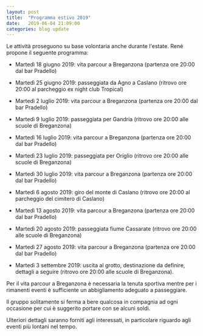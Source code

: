 ```yaml
---
layout: post
title:  "Programma estivo 2019"
date:   2019-06-04 21:09:00
categories: blog update
---
```

Le attività proseguono su base volontaria anche durante l'estate. René propone il seguente programma:

* Martedì 18 giugno 2019: vita parcour a Breganzona (partenza ore 20:00 dal bar Pradello)

* Martedì 25 giugno 2019: passeggiata da Agno a Caslano (ritrovo ore 20:00 al parcheggio ex night club Tropical)

* Martedì 2 luglio 2019: vita parcour a Breganzona (partenza ore 20:00 dal bar Pradello)

* Martedì 9 luglio 2019: passeggiata per Gandria (ritrovo ore 20:00 alle scuole di Breganzona)

* Martedì 16 luglio 2019: vita parcour a Breganzona (partenza ore 20:00 dal bar Pradello)

* Martedì 23 luglio 2019: passeggiata per Origlio (ritrovo ore 20:00 alle scuole di Breganzona)

* Martedì 30 luglio 2019: vita parcour a Breganzona (partenza ore 20:00 dal bar Pradello)

* Martedì 6 agosto 2019: giro del monte di Caslano (ritrovo ore 20:00 al parcheggio del cimitero di Caslano)

* Martedì 13 agosto 2019: vita parcour a Breganzona (partenza ore 20:00 dal bar Pradello)

* Martedì 20 agosto 2019: passeggiata fiume Cassarate (ritrovo ore 20:00 alle scuole di Breganzona)

* Martedì 27 agosto 2019: vita parcour a Breganzona (partenza ore 20:00 dal bar Pradello)

* Martedì 3 settembre 2019: uscita al grotto, destinazione da definire, dettagli a seguire (ritrovo ore 20:00 alle scuole di Breganzona).

Per il vita parcour a Breganzona è necessaria la tenuta sportiva mentre per i rimanenti eventi è sufficiente un abbigliamento adeguato a passeggiare.

Il gruppo solitamente si ferma a bere qualcosa in compagnia ad ogni occasione per cui è suggerito portare con se alcuni soldi.

Ulteriori dettagli saranno forniti agli interessati, in particolare riguardo agli eventi più lontani nel tempo.